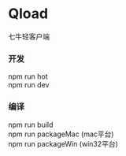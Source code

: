 # Qload
七牛轻客户端

### 开发
npm run hot  
npm run dev

### 编译
npm run build  
npm run packageMac (mac平台)  
npm run packageWin (win32平台)  

